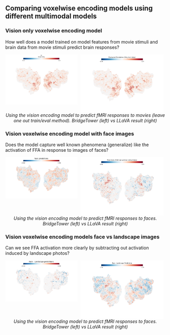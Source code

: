 ## Comparing voxelwise encoding models using different multimodal models

### Vision only voxelwise encoding model
How well does a model trained on model features from movie stimuli and brain data from movie stimuli predict brain responses?

<div align="center">
  <img src="/bridgetower_comparisons/layer8_visual.png" alt="BridgeTower" style="width:45%; float: left; margin-right: 2%;" />
  <img src="/results/multi_modal_projector.linear_2/evalcorr_vision.png" alt="LLaVA" style="width:52%; float: left;" />
  <br>
  <i>Using the vision encoding model to predict fMRI responses to movies (leave one out train/eval method). BridgeTower (left) vs LLaVA result (right)</i>
</div>

### Vision voxelwise encoding model with face images
Does the model capture well known phenomena (generalize) like the activation of FFA in response to images of faces?

<div align="center">
  <img src="/bridgetower_comparisons/layer8_face.png" alt="BridgeTower" style="width:45%; float: left; margin-right: 2%;" />
  <img src="/results/multi_modal_projector.linear_2/pred_face.png" alt="LLaVA" style="width:52%; float: left;" />
  <br>
  <i>Using the vision encoding model to predict fMRI responses to faces. BridgeTower (left) vs LLaVA result (right)</i>
</div>


### Vision voxelwise encoding models face vs landscape images
Can we see FFA activation more clearly by subtracting out activation induced by landscape photos?

<div align="center">
  <img src="/bridgetower_comparisons/layer8_FaceMinusLandscape_top.png" alt="BridgeTower" style="width:45%; float: left; margin-right: 2%;" />
  <img src="/results/multi_modal_projector.linear_2/faceVSland.png" alt="LLaVA" style="width:52%; float: left;" />
  <br>
  <i>Using the vision encoding model to predict fMRI responses to faces. BridgeTower (left) vs LLaVA result (right)</i>
</div>